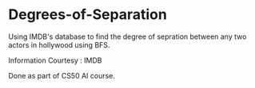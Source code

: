 # Degrees-of-Separation
Using IMDB's database to find the degree of sepration between any two actors in hollywood using BFS.

Information Courtesy : IMDB

Done as part of CS50 AI course.


